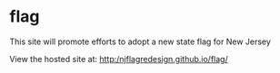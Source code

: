 # flag
This site will promote efforts to adopt a new state flag for New Jersey

View the hosted site at: [http:/njflagredesign.github.io/flag/](http:/njflagredesign.github.io/flag/)